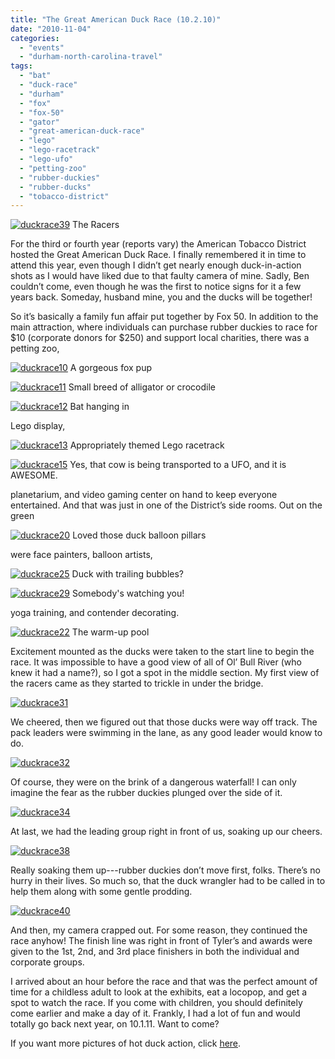 ```yaml
---
title: "The Great American Duck Race (10.2.10)"
date: "2010-11-04"
categories:
  - "events"
  - "durham-north-carolina-travel"
tags:
  - "bat"
  - "duck-race"
  - "durham"
  - "fox"
  - "fox-50"
  - "gator"
  - "great-american-duck-race"
  - "lego"
  - "lego-racetrack"
  - "lego-ufo"
  - "petting-zoo"
  - "rubber-duckies"
  - "rubber-ducks"
  - "tobacco-district"
---
```





<div class="caption">

[![](http://www.rebeccagomezfarrell.com/wp-content/uploads/2010/11/duckrace39.jpg "duckrace39")](http://www.rebeccagomezfarrell.com/wp-content/uploads/2010/11/duckrace39.jpg) The Racers</div>


For the third or fourth year (reports vary) the American Tobacco District hosted the Great American Duck Race. I finally remembered it in time to attend this year, even though I didn’t get nearly enough duck-in-action shots as I would have liked due to that faulty camera of mine. Sadly, Ben couldn’t come, even though he was the first to notice signs for it a few years back. Someday, husband mine, you and the ducks will be together!

So it’s basically a family fun affair put together by Fox 50. In addition to the main attraction, where individuals can purchase rubber duckies to race for $10 (corporate donors for $250) and support local charities, there was a petting zoo,




<div class="caption">

[![](http://www.rebeccagomezfarrell.com/wp-content/uploads/2010/11/duckrace10.jpg "duckrace10")](http://www.rebeccagomezfarrell.com/wp-content/uploads/2010/11/duckrace10.jpg) A gorgeous fox pup</div>





<div class="caption">

[![](http://www.rebeccagomezfarrell.com/wp-content/uploads/2010/11/duckrace11.jpg "duckrace11")](http://www.rebeccagomezfarrell.com/wp-content/uploads/2010/11/duckrace11.jpg) Small breed of alligator or crocodile</div>





<div class="caption">

[![](http://www.rebeccagomezfarrell.com/wp-content/uploads/2010/11/duckrace12.jpg "duckrace12")](http://www.rebeccagomezfarrell.com/wp-content/uploads/2010/11/duckrace12.jpg) Bat hanging in</div>


Lego display,




<div class="caption">

[![](http://www.rebeccagomezfarrell.com/wp-content/uploads/2010/11/duckrace13.jpg "duckrace13")](http://www.rebeccagomezfarrell.com/wp-content/uploads/2010/11/duckrace13.jpg) Appropriately themed Lego racetrack</div>





<div class="caption">

[![](http://www.rebeccagomezfarrell.com/wp-content/uploads/2010/11/duckrace15.jpg "duckrace15")](http://www.rebeccagomezfarrell.com/wp-content/uploads/2010/11/duckrace15.jpg) Yes, that cow is being transported to a UFO, and it is AWESOME.</div>


planetarium, and video gaming center on hand to keep everyone entertained. And that was just in one of the District’s side rooms. Out on the green




<div class="caption">

[![](http://www.rebeccagomezfarrell.com/wp-content/uploads/2010/11/duckrace20.jpg "duckrace20")](http://www.rebeccagomezfarrell.com/wp-content/uploads/2010/11/duckrace20.jpg) Loved those duck balloon pillars</div>


were face painters, balloon artists,




<div class="caption">

[![](http://www.rebeccagomezfarrell.com/wp-content/uploads/2010/11/duckrace25.jpg "duckrace25")](http://www.rebeccagomezfarrell.com/wp-content/uploads/2010/11/duckrace25.jpg) Duck with trailing bubbles?</div>





<div class="caption">

[![](http://www.rebeccagomezfarrell.com/wp-content/uploads/2010/11/duckrace29.jpg "duckrace29")](http://www.rebeccagomezfarrell.com/wp-content/uploads/2010/11/duckrace29.jpg) Somebody's watching you!</div>


yoga training, and contender decorating.




<div class="caption">

[![](http://www.rebeccagomezfarrell.com/wp-content/uploads/2010/11/duckrace22.jpg "duckrace22")](http://www.rebeccagomezfarrell.com/wp-content/uploads/2010/11/duckrace22.jpg) The warm-up pool</div>


Excitement mounted as the ducks were taken to the start line to begin the race. It was impossible to have a good view of all of Ol’ Bull River (who knew it had a name?), so I got a spot in the middle section. My first view of the racers came as they started to trickle in under the bridge.

[![](http://www.rebeccagomezfarrell.com/wp-content/uploads/2010/11/duckrace31.jpg "duckrace31")](http://www.rebeccagomezfarrell.com/wp-content/uploads/2010/11/duckrace31.jpg)

We cheered, then we figured out that those ducks were way off track. The pack leaders were swimming in the lane, as any good leader would know to do.

[![](http://www.rebeccagomezfarrell.com/wp-content/uploads/2010/11/duckrace32.jpg "duckrace32")](http://www.rebeccagomezfarrell.com/wp-content/uploads/2010/11/duckrace32.jpg)

Of course, they were on the brink of a dangerous waterfall! I can only imagine the fear as the rubber duckies plunged over the side of it.

[![](http://www.rebeccagomezfarrell.com/wp-content/uploads/2010/11/duckrace34.jpg "duckrace34")](http://www.rebeccagomezfarrell.com/wp-content/uploads/2010/11/duckrace34.jpg)

At last, we had the leading group right in front of us, soaking up our cheers.

[![](http://www.rebeccagomezfarrell.com/wp-content/uploads/2010/11/duckrace38.jpg "duckrace38")](http://www.rebeccagomezfarrell.com/wp-content/uploads/2010/11/duckrace38.jpg)

Really soaking them up---rubber duckies don’t move first, folks. There’s no hurry in their lives. So much so, that the duck wrangler had to be called in to help them along with some gentle prodding.

[![](http://www.rebeccagomezfarrell.com/wp-content/uploads/2010/11/duckrace40.jpg "duckrace40")](http://www.rebeccagomezfarrell.com/wp-content/uploads/2010/11/duckrace40.jpg)

And then, my camera crapped out. For some reason, they continued the race anyhow! The finish line was right in front of Tyler’s and awards were given to the 1st, 2nd, and 3rd place finishers in both the individual and corporate groups.

I arrived about an hour before the race and that was the perfect amount of time for a childless adult to look at the exhibits, eat a locopop, and get a spot to watch the race. If you come with children, you should definitely come earlier and make a day of it. Frankly, I had a lot of fun and would totally go back next year, on 10.1.11. Want to come?

If you want more pictures of hot duck action, click [here](http://www.blastanova.com/photoalbum/index.html?path=Events/Duck%20Race%202010).
